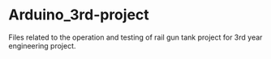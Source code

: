 # Arduino_3rd-project
Files related to the operation and testing of rail gun tank project for 3rd year engineering project.
